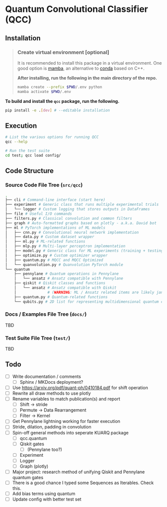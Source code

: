 # Quantum Convolutional Classifier (QCC)

## Installation

> ### Create virtual environment [optional]
>
> It is recommended to install this package in a virtual environment. One good option is [mamba](https://mamba.readthedocs.io/en/latest/), an alternative to [conda](https://docs.conda.io/en/latest/) based on C++.
>
> **After installing, run the following in the main directory of the repo.**
>
> ```bash
> mamba create --prefix $PWD/.env python
> mamba activate $PWD/.env
> ```

**To build and install the `qcc` package, run the following.**

```bash
pip install -e .[dev] # --editable installation
```

## Execution

```bash
# List the various options for running QCC
qcc --help

# Run the test suite
cd test; qcc load config/
```

## Code Structure

### Source Code File Tree (`src/qcc`)

```bash
.
├── cli # Command-line interface (start here)
├── experiment # Generic class that runs multiple experimental trials
│   └── logger # Custom logging that stores outputs in DataFrames
├── file # Useful I/O commands
├── filters.py # Classical convolution and common filters
├── graph # Auto-formatted graphs based on plotly - a.k.a. David bot
├── ml # PyTorch implementations of ML models
│   ├── cnn.py # Convolutional neural network implementation
│   ├── data.py # Custom dataset wrapper
│   ├── ml.py # ML-related functions
│   ├── mlp.py # Multi-layer perceptron implementation
│   ├── model.py # Generic class for ML experiments (training + testing)
│   ├── optimize.py # Custom optimizer wrapper
│   ├── quantum.py # MQCC and MQCC Optimized
│   └── quanvolution.py # Quanvolution PyTorch module
└── quantum
    ├── pennylane # Quantum operations in Pennylane
    │   └── ansatz # Ansatz compatible with Pennylane
    ├── qiskit # Qiskit classes and functions 
    │   └── ansatz # Ansatz compatible with Qiskit
    │              # (WARNING: ML / Ansatz related items are likely jank)
    ├── quantum.py # Quantum-related functions
    └── qubits.py # 2D list for representing multidimensional quantum circuits
```

### Docs / Examples File Tree (`docs/`)

TBD

### Test Suite File Tree (`test/`)

TBD

## Todo

- [ ] Write documentation / comments
  - [ ] Sphinx / MKDocs deployment?
- [ ] Use <https://arxiv.org/pdf/quant-ph/0410184.pdf> for shift operation
- [ ] Rewrite all draw methods to use plotly
- [ ] Rename variables to match publication(s) and report
  - [ ] Shift → stride
  - [ ] Permute → Data Rearrangement
  - [ ] Filter → Kernel
- [ ] Get Pennylane lightning working for faster execution
- [ ] Stride, dilation, padding in convolution
- [ ] Spin-off general methods into seperate KUARQ package
  - [ ] qcc.quantum
  - [ ] Qiskit gates
    - [ ] (Pennylane too?)
  - [ ] Experiment
  - [ ] Logger
  - [ ] Graph (plotly)
- [ ] Major project: research method of unifying Qiskit and Pennylane quantum gates
- [ ] There is a good chance I typed some Sequences as Iterables. Check this.
- [ ] Add bias terms using quantum
- [ ] Update config with better test set
